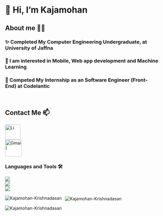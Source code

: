 # 👋 Hi, I’m Kajamohan

## About me 👨‍💻

### ✨ Completed My Computer Engineering Undergraduate, at University of Jaffna

### 💞 I am interested in Mobile, Web app development and Machine Learning

### 🌱 Competed My Internship as an Software Engineer (Front-End) at Codelantic 

<br />

## Contact Me 📫

<p align="left">
    <a  href="https://www.linkedin.com/in/krishnadasan-kajamohan/" target="_blank" rel="noreferrer">
       <img src="https://skillicons.dev/icons?i=linkedin" alt="Li" width="50" height="50" />
      </a> <br/>
    <a href="mailto:kajamohanofficial@gmail.com" target="_blank" rel="noreferrer">
      <img src="https://www.gstatic.com/images/icons/material/product/2x/gmail_48dp.png" alt="Gmail" width="55" height="55">
    </a>
</p>

### Languages and Tools 🛠️

<p align="left"> 
    <img src="https://skillicons.dev/icons?i=cpp,java,js,matlab,py" />
    <br/>
    <img src="https://skillicons.dev/icons?i=angular,bootstrap,css,html,materialui,nodejs,react,sass,ts" />
    <br/>
    <img src="https://skillicons.dev/icons?i=arduino,figma,git,github,vscode" />

</p>

<p>
     <img align="left" src="https://github-readme-stats.vercel.app/api/top-langs?username=Kajamohan-Krishnadasan&show_icons=true&locale=en&layout=compact" alt="Kajamohan-Krishnadasan" />
   
</p>

<p> 
    &nbsp;
    <img align="center" src="https://github-readme-stats.vercel.app/api?username=Kajamohan-Krishnadasan&show_icons=true&locale=en" alt="Kajamohan-Krishnadasan" />
</p>

<p>
    <img align="center" src="https://github-readme-streak-stats.herokuapp.com/?user=Kajamohan-Krishnadasan&" alt="Kajamohan-Krishnadasan" />
</p>

<!---
Kajamohan-Krishnadasan/Kajamohan-Krishnadasan is a ✨ special ✨ repository because its `README.md` (this file) appears on your GitHub profile.
You can click the Preview link to take a look at your changes.
--->
